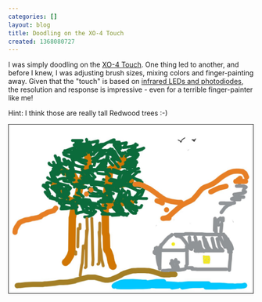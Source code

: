```yaml
---
categories: []
layout: blog
title: Doodling on the XO-4 Touch
created: 1368080727
---
```

<p>I was simply doodling on the <a href="http://wiki.laptop.org/go/XO-4" target="_blank">XO-4 Touch</a>. One thing led to another, and before I knew, I was adjusting brush sizes, mixing colors and finger-painting away. Given that the &quot;touch&quot; is based on <a href="http://www.engadget.com/2012/03/02/neonode-zforce-uses-infrared-leds-to-measure-pressure-replace-c/" target="_blank">infrared LEDs and photodiodes</a>, the resolution and response is impressive - even for a terrible finger-painter like me!</p>
<p>Hint: I think those are really tall Redwood trees :-)</p>
<p><a href="/sites/default/files/u8/460573_10151466349973752_668655957_o.jpg"><img alt="" src="/sites/default/files/u8/460573_10151466349973752_668655957_o.jpg" style="width: 500px; height: 344px; border-width: 1px; border-style: solid;" /></a></p>
